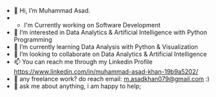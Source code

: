 

- 👋 Hi, I’m Muhammad Asad. 
- - I'm Currently working on Software Development
- 👀 I’m interested in Data Analytics & Artificial Intelligence with Python Programming
- 🌱 I’m currently learning Data Analysis with Python & Visualization
- 💞️ I’m looking to collaborate on Data Analytics & Artificial Intelligence
- 📫 You can reach me through my Linkedin Profile https://www.linkedin.com/in/muhammad-asad-khan-19b9a5202/ 
- 💼 any freelance work? do reach email: m.asadkhan079@gmail.com :)
- 💬 ask me about anything, i am happy to help;

<!---
asadkhan-786-gb/asadkhan-786-gb is a ✨ special ✨ repository because its `README.md` (this file) appears on your GitHub profile.
You can click the Preview link to take a look at your changes.
--->
